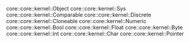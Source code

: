 core::core::kernel::Object
core::core::kernel::Sys
core::core::kernel::Comparable
core::core::kernel::Discrete
core::core::kernel::Cloneable
core::core::kernel::Numeric
core::core::kernel::Bool
core::core::kernel::Float
core::core::kernel::Byte
core::core::kernel::Int
core::core::kernel::Char
core::core::kernel::Pointer